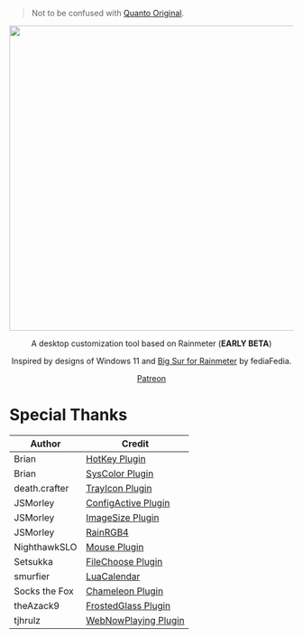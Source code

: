 > Not to be confused with [Quanto Original](https://github.com/SteveHsuDrawing/quanto).

<div align="center">

  <img width="540" src="https://github.com/SteveHsuDrawing/quanto2/assets/122773837/0e8035f1-c109-4d7f-9ee7-815153b4556f">
  
  <p>A desktop customization tool based on Rainmeter (<b>EARLY BETA</b>)</p>

  <p>Inspired by designs of Windows 11 and <a href="https://www.deviantart.com/fediafedia/art/Big-Sur-RC1-for-Rainmeter-846882462">Big Sur for Rainmeter</a> by fediaFedia.</p>

  <a href="https://www.patreon.com/quantoseries">Patreon</a>

</div>

# Special Thanks

| Author | Credit |
|-|-|
| Brian | [HotKey Plugin](https://github.com/brianferguson/HotKey.dll) |
| Brian | [SysColor Plugin](https://github.com/brianferguson/SysColor.dll/) |
| death.crafter | [TrayIcon Plugin](https://github.com/deathcrafter/PluginTrayIcon) |
| JSMorley | [ConfigActive Plugin](https://github.com/jsmorley/ConfigActive) |
| JSMorley | [ImageSize Plugin](https://forum.rainmeter.net/viewtopic.php?p=101884) |
| JSMorley | [RainRGB4](https://forum.rainmeter.net/viewtopic.php?t=6215) |
| NighthawkSLO | [Mouse Plugin](https://github.com/NighthawkSLO/Mouse.dll/) |
| Setsukka | [FileChoose Plugin](https://forum.rainmeter.net/viewtopic.php?p=167079) |
| smurfier | [LuaCalendar](https://forum.rainmeter.net/viewtopic.php?p=63288) |
| Socks the Fox | [Chameleon Plugin](https://github.com/socks-the-fox/chameleon) |
| theAzack9 | [FrostedGlass Plugin](https://github.com/TheAzack9/FrostedGlass) |
| tjhrulz | [WebNowPlaying Plugin](https://github.com/keifufu/WebNowPlaying-Rainmeter) |
